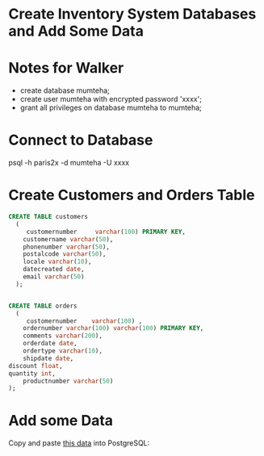 # Create Inventory System Databases and Add Some Data


# Notes for Walker
* create database mumteha;
* create user mumteha with encrypted password 'xxxx';
* grant all privileges on database mumteha to mumteha;


# Connect to Database
psql -h paris2x -d mumteha -U xxxx




# Create Customers and Orders Table

```sql
CREATE TABLE customers
  ( 
     customernumber     varchar(100) PRIMARY KEY, 
    customername varchar(50),
    phonenumber varchar(50),
    postalcode varchar(50),
    locale varchar(10),
    datecreated date,
    email varchar(50)
  );


CREATE TABLE orders
  ( 
     customernumber    varchar(100) ,
    ordernumber varchar(100) varchar(100) PRIMARY KEY,
    comments varchar(200),
    orderdate date,
    ordertype varchar(10),
    shipdate date,
discount float,
quantity int,
    productnumber varchar(50)
);
```

# Add some Data

 

Copy and paste [this data](https://raw.githubusercontent.com/werowe/glue/master/customersOrders.sql) into PostgreSQL:



